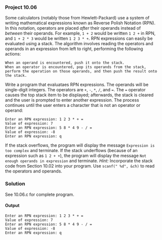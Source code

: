 ### Project 10.06
Some calculators (notably those from Hewlett-Packard) use a system of writing mathematical expressions known as Reverse Polish Notation (RPN). In this notation, operators are placed *after* their operands instead of *between* their operands. For example, `1 + 2` would be written `1 2 +` in RPN, and `1 + 2 * 3` would be written `1 2 3 * +`. RPN expressions can easily be evaluated using a stack. The algorithm involves reading the operators and operands in an expression from left to right, performing the following actions:
```
When an operand is encountered, push it onto the stack.
When an operator is encountered, pop its operands from the stack, perform the operation on those operands, and then push the result onto the stack.
```
Write a program that evaluataes RPN expressions. The operands will be single-digit integers.
  The operators are `+`, `-`, `*`, `/`, and `=`. The `=` operator causes the top stack item to be displayed; afterwards, the stack is cleared and the user is prompted to enter another expression. The process continues until the user enters a character that is not an operator or operand:
```
Enter an RPN expression: 1 2 3 * + =
Value of expression: 7
Enter an RPN expression: 5 8 * 4 9 - / =
Value of expression: -8
Enter an RPN expression: q
```
If the stack overflows, the program will display the message `Expression is too complex` and terminate. If the stack underflows (because of an expression such as `1 2 + +`), the program will display the message `Not enough operands in expression` and terminate. *Hint:* Incorporate the stack code from Section 10.02 into your program. Use `scanf(" %d", &ch)` to read the operators and operands.
### Solution
See 10.06.c for complete program.

#### Output
```
Enter an RPN expression: 1 2 3 * + =
Value of expression: 7
Enter an RPN expression: 5 8 * 4 9 - / =
Value of expression: -8
Enter an RPN expression: q
```

